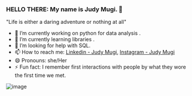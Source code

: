 ### HELLO THERE: My name is Judy Mugi. 👋
"Life is either a daring adventure or nothing at all"
- 🔭 I’m currently working on python for data analysis .
- 🌱 I’m currently learning libraries .
- 🤔 I’m looking for help with SQL.
- 📫 How to reach me: 
[Linkedin - Judy Mugi](https://www.linkedin.com/in/judy-mugi/),
[Instagram - Judy Mugi](https://www.instagram.com/missmugi/)
- 😄 Pronouns: she/Her
- ⚡ Fun fact: I remember first interactions with people by what they wore the first time we met.


![image](https://user-images.githubusercontent.com/109999090/183675466-316727ac-2d9b-4dbb-9aef-0f3079f6a518.png)
